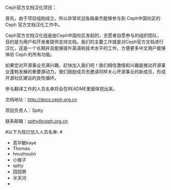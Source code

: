 Ceph官方文档汉化项目：

首先，由于项目组刚成立，所以非常欢迎各路豪杰能够参与到 Ceph中国社区的 Ceph 官方文档汉化工作中。

Ceph官方文档汉化组是由Ceph中国社区发起的，志愿者自愿参与的组织团队，目的是为用户和开发者提供支持文档。我们的主要工作就是对Ceph官方文档进行汉化，这是一个长期并且能够提升英语和技术水平的工作，方便更多中文用户能够体验 Ceph 的所有功能。

如果您对开源事业充满兴趣，赶快加入我们吧！我们相信激情和兴趣是推动开源事业蓬勃发展的重要源动力。我们鼓励成员去邀请同样关心开源事业的新成员，形成开源社区建设的良性循环。

参与翻译工作的人员名单将会在README里面体现出来。

文档地址：http://docs.ceph.org.cn

项目负责人：Sptty

联系邮箱：sptty@ceph.org.cn‍


 
#以下为现已加入人员名单:  #
  
- 高华敏kaye
- Thomas
- hnuzhoulin
- 小猴子
- sptty
- 囧囧男
- 半天河
- 
